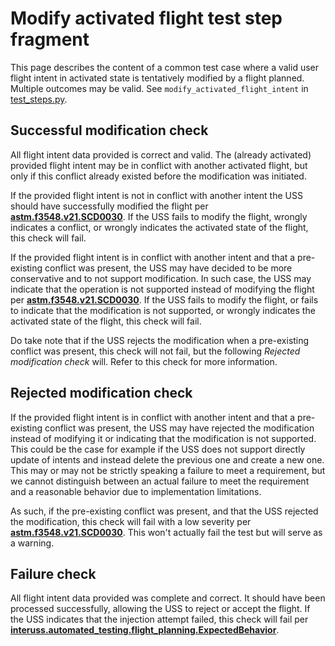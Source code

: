 # Modify activated flight test step fragment

This page describes the content of a common test case where a valid user flight intent in activated state is tentatively
modified by a flight planned. Multiple outcomes may be valid.
See `modify_activated_flight_intent` in [test_steps.py](test_steps.py).

## Successful modification check

All flight intent data provided is correct and valid. The (already activated) provided flight intent may be in conflict
with another activated flight, but only if this conflict already existed before the modification was initiated.

If the provided flight intent is not in conflict with another intent the USS should have successfully modified the
flight per **[astm.f3548.v21.SCD0030](../../requirements/astm/f3548/v21.md)**.
If the USS fails to modify the flight, wrongly indicates a conflict, or wrongly indicates the activated state of the
flight, this check will fail.

If the provided flight intent is in conflict with another intent and that a pre-existing conflict was present, the USS
may have decided to be more conservative and to not support modification.
In such case, the USS may indicate that the operation is not supported instead of modifying the flight per **[astm.f3548.v21.SCD0030](../../requirements/astm/f3548/v21.md)**.
If the USS fails to modify the flight, or fails to indicate that the modification is not supported, or wrongly indicates
the activated state of the flight, this check will fail.

Do take note that if the USS rejects the modification when a pre-existing conflict was present, this check will not fail,
but the following *Rejected modification check* will. Refer to this check for more information.

## Rejected modification check

If the provided flight intent is in conflict with another intent and that a pre-existing conflict was present, the USS
may have rejected the modification instead of modifying it or indicating that the modification is not supported. This
could be the case for example if the USS does not support directly update of intents and instead delete the previous one
and create a new one. This may or may not be strictly speaking a failure to meet a requirement, but we cannot
distinguish between an actual failure to meet the requirement and a reasonable behavior due to implementation
limitations.

As such, if the pre-existing conflict was present, and that the USS rejected the modification, this check will fail with
a low severity per **[astm.f3548.v21.SCD0030](../../requirements/astm/f3548/v21.md)**. This won't actually fail the test
but will serve as a warning.

## Failure check

All flight intent data provided was complete and correct. It should have been processed successfully, allowing the USS
to reject or accept the flight. If the USS indicates that the injection attempt failed, this check will fail per
**[interuss.automated_testing.flight_planning.ExpectedBehavior](../../requirements/interuss/automated_testing/flight_planning.md)**.
